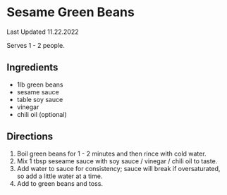 # Sesame Green Beans

Last Updated 11.22.2022

Serves 1 - 2 people.

## Ingredients

* 1lb green beans
* sesame sauce
* table soy sauce
* vinegar
* chili oil (optional)

## Directions

1. Boil green beans for 1 - 2 minutes and then rince with cold water.
1. Mix 1 tbsp seseame sauce with soy sauce / vinegar / chili oil to taste.
1. Add water to sauce for consistency; sauce will break if oversaturated, so add
   a little water at a time.
1. Add to green beans and toss.
